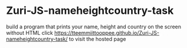 # Zuri-JS-nameheightcountry-task
build a program that prints your name, height and country on the screen without HTML
click https://tteemmiittooppee.github.io/Zuri-JS-nameheightcountry-task/ to visit the hosted page
